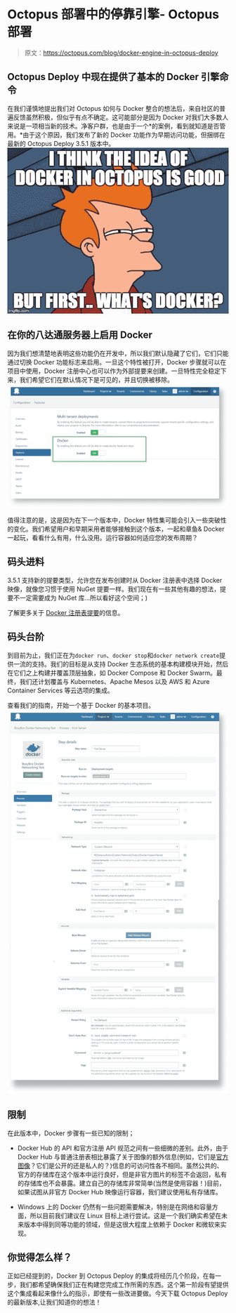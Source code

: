 # Octopus 部署中的停靠引擎- Octopus 部署

> 原文：<https://octopus.com/blog/docker-engine-in-octopus-deploy>

## Octopus Deploy 中现在提供了基本的 Docker 引擎命令

在我们谨慎地提出我们对 Octopus 如何与 Docker 整合的想法后，来自社区的普遍反馈虽然积极，但似乎有点不确定。这可能部分是因为 Docker 对我们大多数人来说是一项相当新的技术。净客户群，也是由于一个*的案例，看到就知道是否管用。*由于这个原因，我们发布了新的 Docker 功能作为早期访问功能，但捆绑在最新的 Octopus Deploy 3.5.1 版本中。![](img/a9ab5829d59e38c56cffc12467dbd449.png)

## 在你的八达通服务器上启用 Docker

因为我们想清楚地表明这些功能仍在开发中，所以我们默认隐藏了它们，它们只能通过切换 Docker 功能标志来启用。一旦这个特性被打开，Docker 步骤就可以在项目中使用，Docker 注册中心也可以作为外部提要来创建。一旦特性完全稳定下来，我们希望它们在默认情况下是可见的，并且切换被移除。![Enable Docker Feature Flag](img/6caa92362c1fdc92133a4106ffad33ce.png)

值得注意的是，这是因为在下一个版本中，Docker 特性集可能会引入一些突破性的变化。我们希望用户和早期采用者能够接触到这个版本，一起和章鱼& Docker 一起玩，看看什么有用，什么没用。运行容器如何适应您的发布周期？

## 码头进料

3.5.1 支持新的提要类型，允许您在发布创建时从 Docker 注册表中选择 Docker 映像，就像您习惯于使用 NuGet 提要一样。我们现在有一些其他有趣的想法，提要不一定需要成为 NuGet 库...所以看好这个空间；)

了解更多关于 [Docker 注册表提要](http://docs.octopusdeploy.com/display/OD/Docker+Registries+as+Feeds)的信息。

## 码头台阶

到目前为止，我们正在为`docker run`、`docker stop`和`docker network create`提供一流的支持。我们的目标是从支持 Docker 生态系统的基本构建模块开始，然后在它们之上构建并覆盖顶层抽象，如 Docker Compose 和 Docker Swarm。最终，我们还计划覆盖与 Kubernetes、Apache Mesos 以及 AWS 和 Azure Container Services 等云选项的集成。

查看我们的指南，开始一个基于 Docker 的基本项目。![Docker Step](img/1ec9b7efcb3293549e8a89e3125fe48b.png)

## 限制

在此版本中，Docker 步骤有一些已知的限制；

*   Docker Hub 的 API 和官方注册 API 规范之间有一些细微的差别。此外，由于 Docker Hub 与普通注册表相比暴露了关于图像的额外信息(例如，它们是[官方图像](https://docs.docker.com/docker-hub/official_repos/)？它们是公开的还是私人的？)信息的可访问性各不相同。虽然公共的、官方的存储库在这个版本中运行良好，但是非官方图片的标签不会返回，私有的存储库也不会暴露。建立自己的存储库非常简单(当然是使用容器！)目前，如果试图从非官方 Docker Hub 映像运行容器，我们建议使用私有存储库。

*   Windows 上的 Docker 仍然有一些问题需要解决，特别是在网络和容量方面，所以目前我们建议在 Linux 目标上进行尝试。这是一个我们确实希望在未来版本中得到同等功能的领域，但是这很大程度上依赖于 Docker 和微软来实现。

## 你觉得怎么样？

正如已经提到的，Docker 到 Octopus Deploy 的集成将经历几个阶段，在每一步，我们都希望确保我们正在构建您完成工作所需的东西。这个第一阶段有望提供这个集成看起来像什么的指示，即使有一些改进要做。今天下载 Octopus Deploy 的最新版本,让我们知道你的想法！